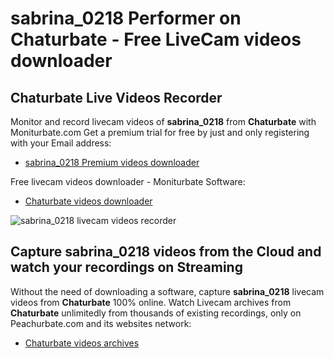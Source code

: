 # sabrina_0218 Performer on Chaturbate - Free LiveCam videos downloader

## Chaturbate Live Videos Recorder

Monitor and record livecam videos of **sabrina_0218** from **Chaturbate** with Moniturbate.com
Get a premium trial for free by just and only registering with your Email address:
* [sabrina_0218 Premium videos downloader](https://moniturbate.com/request-demo-licence-key.html)

Free livecam videos downloader - Moniturbate Software:
* [Chaturbate videos downloader](https://moniturbate.com/moniturbate-download-software.html)

![sabrina_0218 livecam videos recorder](https://peachurnet.com/templates/moniturbate-software.png)


## Capture sabrina_0218 videos from the Cloud and watch your recordings on Streaming

Without the need of downloading a software, capture **sabrina_0218** livecam videos from **Chaturbate** 100% online.
Watch Livecam archives from **Chaturbate** unlimitedly from thousands of existing recordings, only on Peachurbate.com and its websites network:
* [Chaturbate videos archives](https://peachurnet.com/)